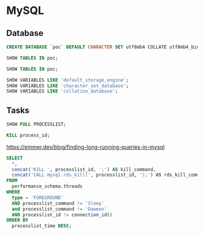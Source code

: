 # MySQL

## Database

```sql
CREATE DATABASE `poc` DEFAULT CHARACTER SET utf8mb4 COLLATE utf8mb4_bin;
```

```sql
SHOW TABLES IN poc;
```

```sql
SHOW TABLES IN poc;
```

```sql
SHOW VARIABLES LIKE 'default_storage_engine';
SHOW VARIABLES LIKE 'character_set_database';
SHOW VARIABLES LIKE 'collation_database';
```

## Tasks

```sql
SHOW FULL PROCESSLIST;
```

```sql
KILL process_id;
```

https://emmer.dev/blog/finding-long-running-queries-in-mysql

```sql
SELECT 
  *, 
  concat('KILL ', processlist_id, ';') AS kill_command, 
  concat('CALL mysql.rds_kill(', processlist_id, ');') AS rds_kill_command 
FROM 
  performance_schema.threads 
WHERE 
  type = 'FOREGROUND' 
  AND processlist_command != 'Sleep' 
  and processlist_command != 'Daemon' 
  AND processlist_id != connection_id() 
ORDER BY 
  processlist_time DESC;
```
